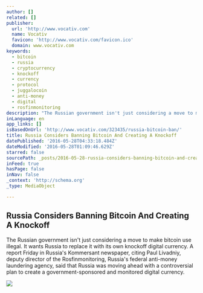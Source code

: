 ```yaml
---
author: []
related: []
publisher:
  url: 'http://www.vocativ.com'
  name: Vocativ
  favicon: 'http://www.vocativ.com/favicon.ico'
  domain: www.vocativ.com
keywords:
  - bitcoin
  - russia
  - cryptocurrency
  - knockoff
  - currency
  - protocol
  - juggalocoin
  - anti-money
  - digital
  - rosfinmonitoring
description: "The Russian government isn't just considering a move to make bitcoin use illegal. It wants Russia to replace it with its own knockoff digital currency. A report Friday in Russia's Kommersant newspaper, citing Paul Livadniy, deputy director of the Rosfinmonitoring, Russia's federal anti-money laundering agency, said that Russia was moving ahead with a controversial plan to create a government-sponsored and monitored digital currency."
inLanguage: en
app_links: []
isBasedOnUrl: 'http://www.vocativ.com/323435/russia-bitcoin-ban/'
title: Russia Considers Banning Bitcoin And Creating A Knockoff
datePublished: '2016-05-28T04:33:18.484Z'
dateModified: '2016-05-28T01:09:46.629Z'
starred: false
sourcePath: _posts/2016-05-28-russia-considers-banning-bitcoin-and-creating-a-knockoff.md
inFeed: true
hasPage: false
inNav: false
_context: 'http://schema.org'
_type: MediaObject

---
```

<article style=""><h1>Russia Considers Banning Bitcoin And Creating A Knockoff</h1><p>The Russian government isn't just considering a move to make bitcoin use illegal. It wants Russia to replace it with its own knockoff digital currency. A report Friday in Russia's Kommersant newspaper, citing Paul Livadniy, deputy director of the Rosfinmonitoring, Russia's federal anti-money laundering agency, said that Russia was moving ahead with a controversial plan to create a government-sponsored and monitored digital currency.</p><img src="http://media.vocativ.com/photos/2016/05/2016_05_27-russian-bitcoin-ban_facebook2879956837.png" /></article>